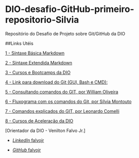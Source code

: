 # DIO-desafio-GitHub-primeiro-repositorio-Silvia

Repositório do Desafio de Projeto sobre Git/GitHub da DIO

##Links Utéis

[1 - Síntaxe Básica Markdown](Https://www.markdownguide.org/basic-syntax/)

[2 - Síntaxe Extendida Markdown](https://www.markdownguide.org/extended-syntax/)

[3 - Cursos e Bootcamps da DIO](https://web.dio.me/home)

[4 - Link para download do Git (GUI, Bash e CMD):](https://git-scm.com/downloads)

[5 - Consultando comandos do GIT, por William Oliveira](https://woliveiras.com.br/posts/comandos-mais-utilizados-no-git/)

[6 - Fluxograma com os comandos do Git, por Sílvia Montouto](https://miro.com/app/board/uXjVOldulIM=/?share_link_id=605179229425)

[7 - Comandos explicados do GIT, por Leonardo Comelli](https://gist.github.com/leocomelli/2545add34e4fec21ec16#remover-diret%C3%B3rio)

[8 - Cursos de Aceleração da DIO](https://web.dio.me/accelerations)

[Orientador da DIO - Venilton Falvo Jr.]

* [*LinkedIn* falvojr](https://linkedin.com/in/falvojr)

* [*GitHub* falvojr](https://github.com/falvojr)


